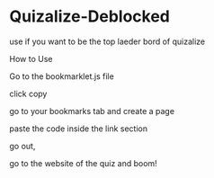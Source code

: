 # Quizalize-Deblocked
use if you want to be the top laeder bord of quizalize

How to Use

Go to the bookmarklet.js file 

click copy

go to your bookmarks tab and create a page

paste the code inside the link section

go out, 

go to the website of the quiz and boom!

